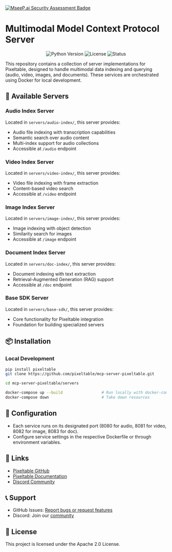 [![MseeP.ai Security Assessment Badge](https://mseep.net/pr/pixeltable-pixeltable-mcp-server-badge.png)](https://mseep.ai/app/pixeltable-pixeltable-mcp-server)

# Multimodal Model Context Protocol Server

<p align="center">
  <img src="https://img.shields.io/badge/Python-3.9+-blue.svg" alt="Python Version">
  <img src="https://img.shields.io/badge/License-Apache_2.0-green.svg" alt="License">
  <img src="https://img.shields.io/badge/Status-Beta-yellow.svg" alt="Status">
</p>

This repository contains a collection of server implementations for Pixeltable, designed to handle multimodal data indexing and querying (audio, video, images, and documents). These services are orchestrated using Docker for local development.

## 🚀 Available Servers

### Audio Index Server
Located in `servers/audio-index/`, this server provides:
- Audio file indexing with transcription capabilities
- Semantic search over audio content
- Multi-index support for audio collections
- Accessible at `/audio` endpoint

### Video Index Server
Located in `servers/video-index/`, this server provides:
- Video file indexing with frame extraction
- Content-based video search
- Accessible at `/video` endpoint

### Image Index Server
Located in `servers/image-index/`, this server provides:
- Image indexing with object detection
- Similarity search for images
- Accessible at `/image` endpoint

### Document Index Server
Located in `servers/doc-index/`, this server provides:
- Document indexing with text extraction
- Retrieval-Augmented Generation (RAG) support
- Accessible at `/doc` endpoint

### Base SDK Server
Located in `servers/base-sdk/`, this server provides:
- Core functionality for Pixeltable integration
- Foundation for building specialized servers

## 📦 Installation

### Local Development
```bash
pip install pixeltable
git clone https://github.com/pixeltable/mcp-server-pixeltable.git

cd mcp-server-pixeltable/servers

docker-compose up --build                 # Run locally with docker-compose
docker-compose down                       # Take down resources
```

## 🔧 Configuration
- Each service runs on its designated port (8080 for audio, 8081 for video, 8082 for image, 8083 for doc).
- Configure service settings in the respective Dockerfile or through environment variables.

## 🔗 Links
- [Pixeltable GitHub](https://github.com/pixeltable)
- [Pixeltable Documentation](https://docs.pixeltable.com)
- [Discord Community](https://discord.gg/pixeltable)

## 📞 Support
- GitHub Issues: [Report bugs or request features](https://github.com/pixeltable/mcp-server-pixeltable/issues)
- Discord: Join our [community](https://discord.gg/pixeltable)

## 📜 License
This project is licensed under the Apache 2.0 License.
